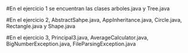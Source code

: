 #En el ejercicio 1 se encuentran las clases arboles.java y Tree.java

#En el ejercicio 2, AbstractSahpe.java, AppInheritance.java, Circle.java, Rectangle.java y Shape.java

#En el ejercicio 3, Principal3.java, AverageCalculator.java, BigNumberException.java, FileParsingException.java